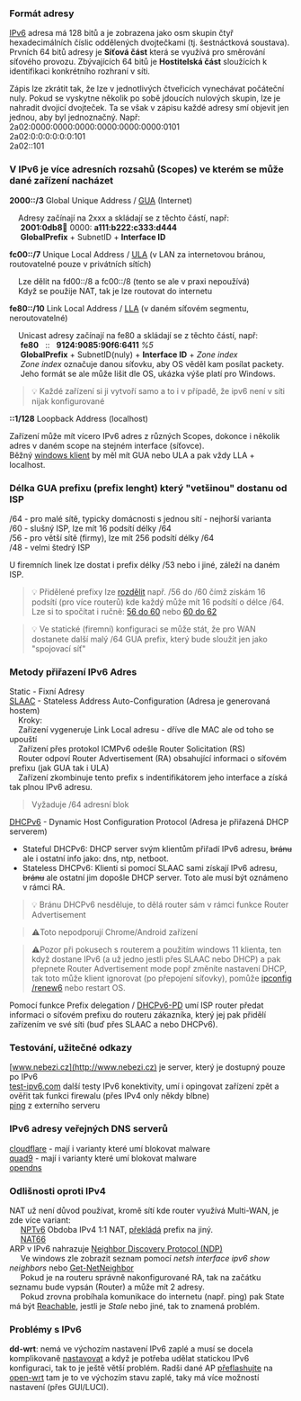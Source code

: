 ### Formát adresy  
[IPv6](https://en.wikipedia.org/wiki/IPv6) adresa má 128 bitů a je zobrazena jako osm skupin čtyř hexadecimálních číslic oddělených dvojtečkami (tj. šestnáctková soustava). Prvních 64 bitů adresy je **Síťová část** která se využívá pro směrování síťového provozu. Zbývajících 64 bitů je **Hostitelská část** sloužících k identifikaci konkrétního rozhraní v síti.  

Zápis lze zkrátit tak, že lze v jednotlivých čtveřicích vynechávat počáteční nuly. Pokud se vyskytne několik po sobě jdoucích nulových skupin, lze je nahradit dvojicí dvojteček. Ta se však v zápisu každé adresy smí objevit jen jednou, aby byl jednoznačný. Např:  
2a02:0000:0000:0000:0000:0000:0000:0101  
2a02:0:0:0:0:0:0:101  
2a02::101  


### V IPv6 je více adresních rozsahů (Scopes) ve kterém se může dané zařízení nacházet 

**2000::/3**	Global Unique Address / [GUA](https://www.geeksforgeeks.org/global-unicast-address-in-ccna/) (Internet)  

&nbsp;&nbsp;&nbsp;&nbsp;Adresy začínají na 2xxx a skládají se z těchto částí, např:  
&nbsp;&nbsp;&nbsp;&nbsp; **2001:0db8:abcd:** 0000: **a111:b222:c333:d444**  
&nbsp;&nbsp;&nbsp;&nbsp; **GlobalPrefix** + SubnetID + **Interface ID**

**fc00::/7**	Unique Local Address  / [ULA](https://en.wikipedia.org/wiki/Unique_local_address) (v LAN za internetovou bránou, routovatelné pouze v privátních sítích)  

&nbsp;&nbsp;&nbsp;&nbsp;Lze dělit na fd00::/8 a fc00::/8 (tento se ale v praxi nepoužívá)  
&nbsp;&nbsp;&nbsp;&nbsp;Když se použije NAT, tak je lze routovat do internetu

**fe80::/10**	Link Local Address / [LLA](https://en.wikipedia.org/wiki/Link-local_address) (v daném síťovém segmentu, neroutovatelné)  

&nbsp;&nbsp;&nbsp;&nbsp;Unicast adresy začínají na fe80 a skládají se z těchto částí, např:  
&nbsp;&nbsp;&nbsp;&nbsp; **fe80** &nbsp; :: &nbsp; **9124:9085:90f6:6411** *%5*  
&nbsp;&nbsp;&nbsp;&nbsp; **GlobalPrefix** + SubnetID(nuly) + **Interface ID** + *Zone index*  
&nbsp;&nbsp;&nbsp;&nbsp; *Zone index* označuje danou síťovku, aby OS věděl kam posílat packety.  
&nbsp;&nbsp;&nbsp;&nbsp; Jeho formát se ale může lišit dle OS, ukázka výše platí pro Windows.  

 > :bulb: Každé zařízení si ji vytvoří samo a to i v případě, že ipv6 není v síti nijak konfigurované  

**::1/128**		Loopback Address (localhost)  

  
Zařízení může mít vícero IPv6 adres z různých Scopes, dokonce i několik adres v daném scope na stejném interface (síťovce).  
Běžný [windows klient](/IPv6/IPv6-WinKlient.md) by měl mít GUA nebo ULA a pak vždy LLA + localhost.  

### Délka GUA prefixu (prefix lenght) který "vetšinou" dostanu od ISP
/64 - pro malé sítě, typicky domácnosti s jednou sítí - nejhorší varianta  
/60 - slušný ISP, lze mít 16 podsítí délky /64  
/56 - pro větší sítě (firmy), lze mít 256 podsítí délky /64  
/48 - velmi štedrý ISP  

U firemních linek lze dostat i prefix délky /53 nebo i jiné, záleží na daném ISP.

 > :bulb: Přidělené prefixy lze [rozdělit](https://subnettingpractice.com/ipv6-subnet-calculator.html) např. /56 do /60 čímž získám 16 podsítí (pro více routerů) kde každý může mít 16 podsítí o délce /64.  Lze si to spočítat i ručně: [56 do 60](/IPv6/Obrazky/Rozdelim56do60.jpg) nebo [60 do 62](/IPv6/Obrazky/Rozdelim60do62.jpg)
  
 > :bulb: Ve statické (firemní) konfiguraci se může stát, že pro WAN dostanete další malý /64 GUA prefix, který bude sloužit jen jako "spojovací síť"  
  
### Metody přiřazení IPv6 Adres
Static - Fixní Adresy  
[SLAAC](https://en.wikipedia.org/wiki/IPv6#Stateless_address_autoconfiguration_(SLAAC)) - Stateless Address Auto-Configuration (Adresa je generovaná hostem)  
&nbsp;&nbsp;&nbsp;&nbsp;Kroky:  
&nbsp;&nbsp;&nbsp;&nbsp;Zařízení vygeneruje Link Local adresu - dříve dle MAC ale od toho se upouští  
&nbsp;&nbsp;&nbsp;&nbsp;Zařízení přes protokol ICMPv6 odešle Router Solicitation (RS)     
&nbsp;&nbsp;&nbsp;&nbsp;Router odpoví Router Advertisement (RA) obsahující informaci o síťovém prefixu (jak GUA tak i ULA)  
&nbsp;&nbsp;&nbsp;&nbsp;Zařízení zkombinuje tento prefix s indentifikátorem jeho interface a získá tak plnou IPv6 adresu.  

 > Vyžaduje /64 adresní blok  
 
[DHCPv6](https://en.wikipedia.org/wiki/DHCPv6) - Dynamic Host Configuration Protocol (Adresa je přiřazená DHCP serverem) 
 - Stateful DHCPv6: DHCP server svým klientům přiřadí IPv6 adresu, ~~bránu~~ ale i ostatní info jako: dns, ntp, netboot.
 - Stateless DHCPv6: Klienti si pomocí SLAAC sami získají IPv6 adresu, ~~bránu~~ ale ostatní jim dopošle DHCP server. Toto ale musí být oznámeno v rámci RA.

 > :bulb: Bránu DHCPv6 nesděluje, to dělá router sám v rámci funkce Router Advertisement 

 > :warning:Toto nepodporují Chrome/Android zařízení

 > :warning:Pozor při pokusech s routerem a použitím windows 11 klienta, ten když dostane IPv6 (a už jedno jestli přes SLAAC nebo DHCP) a pak přepnete Router Advertisement mode popř změníte nastavení DHCP, tak toto může klient ignorovat (po přepojení síťovky), pomůže [ipconfig /renew6](https://learn.microsoft.com/en-us/windows-server/administration/windows-commands/ipconfig) nebo restart OS.  
 
Pomocí funkce Prefix delegation / [DHCPv6-PD](https://en.wikipedia.org/wiki/Prefix_delegation) umí ISP router předat informaci o síťovém prefixu do routeru zákazníka, který jej pak přidělí zařízením ve své síti (buď přes SLAAC a nebo DHCPv6).


### Testování, užitečné odkazy 
[www.nebezi.cz](http://www.nebezi.cz) je server, který je dostupný pouze po IPv6  
[test-ipv6.com](http://test-ipv6.com) další testy IPv6 konektivity, umí i opingovat zařízení zpět a ověřit tak funkci firewalu (přes IPv4 only někdy blbne)  
[ping](https://dnschecker.org/ping-ipv6.php) z externího serveru  

### IPv6 adresy veřejných DNS serverů
[cloudflare](https://developers.cloudflare.com/1.1.1.1/ip-addresses/) - mají i varianty které umí blokovat malware   
[quad9](https://www.quad9.net/service/service-addresses-and-features) - mají i varianty které umí blokovat malware   
[opendns](https://support.opendns.com/hc/en-us/articles/227986667-Does-OpenDNS-Support-IPv6)  

### Odlišnosti oproti IPv4
NAT už není důvod používat, kromě sítí kde router využívá Multi-WAN, je zde více variant:  
&nbsp;&nbsp;&nbsp;&nbsp; [NPTv6](https://en.wikipedia.org/wiki/IPv6-to-IPv6_Network_Prefix_Translation)  Obdoba IPv4 1:1 NAT, [překládá](https://docs.netgate.com/pfsense/en/latest/nat/npt.html) prefix na jiný.  
&nbsp;&nbsp;&nbsp;&nbsp; [NAT66](https://blog.apnic.net/2018/02/02/nat66-good-bad-ugly/)   
ARP v IPv6 nahrazuje [Neighbor Discovery Protocol (NDP)](https://cs.wikipedia.org/wiki/Neighbor_Discovery_Protocol)  
&nbsp;&nbsp;&nbsp;&nbsp; Ve windows zle zobrazit seznam pomocí *netsh interface ipv6 show neighbors* nebo [Get-NetNeighbor](https://learn.microsoft.com/en-us/powershell/module/nettcpip/get-netneighbor?view=windowsserver2025-ps)  
&nbsp;&nbsp;&nbsp;&nbsp; Pokud je na routeru správně nakonfigurované RA, tak na začátku seznamu bude vypsán (Router) a může mít 2 adresy.  
&nbsp;&nbsp;&nbsp;&nbsp; Pokud zrovna probíhala komunikace do internetu (např. ping) pak State má být [Reachable](https://www.rfc-editor.org/rfc/rfc4861.html#section-7.3.2), jestli je *Stale* nebo jiné, tak to znamená problém.  

### Problémy s IPv6  

**dd-wrt**: nemá ve výchozím nastavení IPv6 zaplé a musí se docela komplikovaně [nastavovat](https://wiki.dd-wrt.com/wiki/index.php/IPV6) a když je potřeba udělat statickou IPv6 konfiguraci, tak to je ještě větší problém. Radši dané AP [přeflashujte](/IPv6/OpenWrt-flash.md) na [open-wrt](https://openwrt.org) tam je to ve výchozím stavu zaplé, taky má více možností nastavení (přes GUI/LUCI).  


